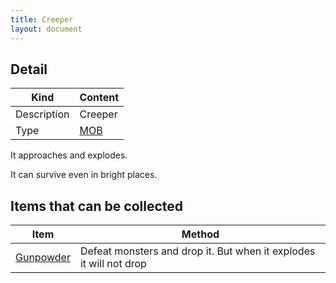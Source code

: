 ```yaml
---
title: Creeper
layout: document
---
```

## Detail

|Kind|Content|
|---|---|
|Description|Creeper|
|Type|[MOB](MOB)|

It approaches and explodes.

It can survive even in bright places.

## Items that can be collected

|Item|Method|
|---|---|
|[Gunpowder](Gunpowder)|Defeat monsters and drop it. But when it explodes it will not drop|

